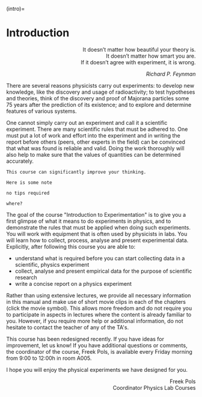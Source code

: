 (intro)=
# Introduction

<div style="text-align: right;">

It doesn’t matter how beautiful your theory is.\
It doesn’t matter how smart you are.\
If it doesn’t agree with experiment, it is wrong.

*Richard P. Feynman*
</div>

There are several reasons physicists carry out experiments: to develop new knowledge, like the discovery and usage of radioactivity; to test hypotheses and theories, think of the discovery and proof of Majorana particles some 75 years after the prediction of its existence; and to explore and determine features of various systems.

One cannot simply carry out an experiment and call it a scientific experiment. There are many scientific rules that must be adhered to. One must put a lot of work and effort into the experiment and in writing the report before others (peers, other experts in the field) can be convinced that what was found is reliable and valid. Doing the work thoroughly will also help to make sure that the values of quantities can be determined accurately.

```{warning}
This course can significantly improve your thinking.
```

```{note}
Here is some note
```

```{tip}
no tips required
```

```{danger}
where?
```
The goal of the course "Introduction to Experimentation" is to give you a first glimpse of what it means to do experiments in physics, and to demonstrate the rules that must be applied when doing such experiments. You will work with equipment that is often used by physicists in labs. You will learn how to collect, process, analyse and present experimental data. Explicitly, after following this course you are able to:

* understand what is required before you can start collecting data in a scientific, physics experiment
* collect, analyse and present empirical data for the purpose of scientific research
* write a concise report on a physics experiment

Rather than using extensive lectures, we provide all necessary information in this manual and make use of short movie clips in each of the chapters (click the movie symbol). This allows more freedom and do not require you to participate in aspects in lectures where the content is already familiar to you. However, if you require more help or additional information, do not hesitate to contact the teacher of any of the TA's.

This course has been redesigned recently. If you have ideas for improvement, let us know! If you have additional questions or comments, the coordinator of the course, Freek Pols, is available every Friday morning from 9:00 to 12:00h in room A005.

I hope you will enjoy the physical experiments we have designed for you.


<div style="text-align: right;">

Freek Pols\
Coordinator Physics Lab Courses 


</div>
